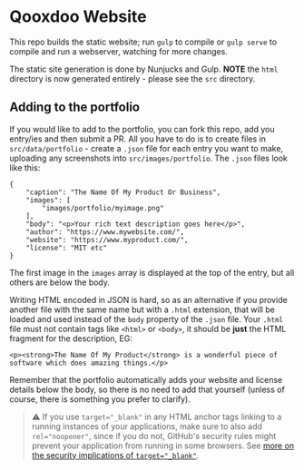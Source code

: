 # Qooxdoo Website

This repo builds the static website; run `gulp` to compile or `gulp
serve` to compile and run a webserver, watching for more changes.

The static site generation is done by Nunjucks and Gulp.  **NOTE** the
`html` directory is now generated entirely - please see the `src` directory.

## Adding to the portfolio

If you would like to add to the portfolio, you can fork this
repo, add you entry/ies and then submit a PR.  All you have to
do is to create files in `src/data/portfolio` - create a `.json`
file for each entry you want to make, uploading any screenshots
into `src/images/portfolio`.  The `.json` files look like this:

```
{
    "caption": "The Name Of My Product Or Business",
    "images": [
        "images/portfolio/myimage.png"
    ],
    "body": "<p>Your rich text description goes here</p>",
    "author": "https://www.mywebsite.com/",
    "website": "https://www.myproduct.com/",
    "license": "MIT etc"
}
```

The first image in the `images` array is displayed at
the top of the entry, but all others are below the body.

Writing HTML encoded in JSON is hard, so as an alternative if you provide
another file with the same name but with a `.html` extension, that will
be loaded and used instead of the `body` property of the `.json` file.
 Your `.html` file must not contain tags like `<html>` or `<body>`,
it should be **just** the HTML fragment for the description, EG:

```
<p><strong>The Name Of My Product</strong> is a wonderful piece of software which does amazing things.</p>
``` 

Remember that the portfolio automatically adds your website and
license details below the body, so there is no need to add that
yourself (unless of course, there is something you prefer to clarify).

> :warning: If you use `target="_blank"` in any HTML anchor tags linking to a 
> running instances of your applications, make sure to also add 
> `rel="noopener"`, since if you do not, GitHub's 
> security rules might prevent your application from running in some browsers.
> See [more on the security implications of `target="_blank"`](https://medium.com/sedeo/how-to-fix-target-blank-a-security-and-performance-issue-in-web-pages-2118eba1ce2f).
 
 
